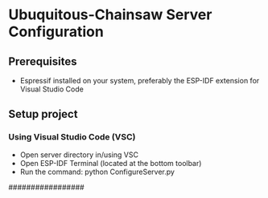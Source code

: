 
# Ubuquitous-Chainsaw Server Configuration

## Prerequisites
- Espressif installed on your system, preferably the ESP-IDF extension for Visual Studio Code

## Setup project
### Using Visual Studio Code (VSC)
- Open server directory in/using VSC
- Open ESP-IDF Terminal (located at the bottom toolbar)
- Run the command: python ConfigureServer.py



#################
